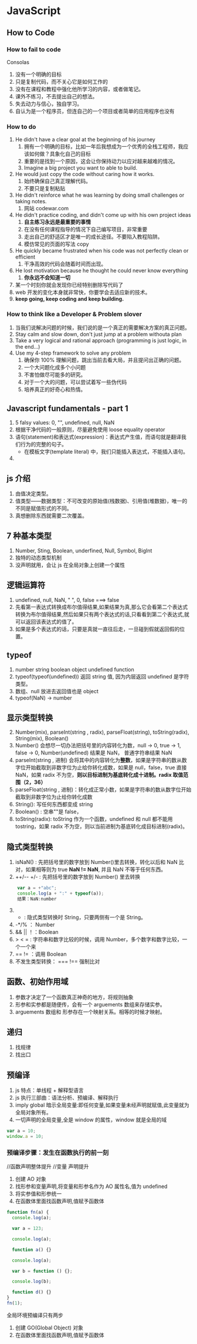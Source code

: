 # JavaScript

## How to Code

### How to fail to code

Consolas

1. 没有一个明确的目标
2. 只是复制代码，而不关心它是如何工作的
3. 没有在课程和教程中强化他所学习的内容，或者做笔记。
4. 课外不练习，不去提出自己的想法。
5. 失去动力与信心，独自学习。
6. 自认为是一个程序员，但连自己的一个项目或者简单的应用程序也没有

### How to do

1. He didn't have a clear goal at the beginning of his journey
   1. 拥有一个明确的目标，比如一年后我想成为一个优秀的全栈工程师，我应该如何做？具象化自己的目标
   2. 重要的是找到一个原因，这会让你保持动力以应对越来越难的情况。
   3. Imagine a big project you want to able to build.
2. He would just copy the code without caring how it works.
   1. 始终确保自己真正理解代码。
   2. 不要只是复制粘贴
3. He didn't reinforce what he was learning by doing small challenges or taking notes.
   1. 网站 codewar.com
4. He didn't practice coding, and didn't come up with his own project ideas
   1. **自主练习永远是最重要的事情**
   2. 在没有任何课程指导的情况下自己编写项目，非常重要
   3. 走出自己的舒适区才是唯一的成长途径。不要陷入教程陷阱。
   4. 模仿常见的页面的写法 copy
5. He quickly became frustrated when his code was not perfectly clean or efficient
   1. 干净高效的代码会随着时间而出现。
6. He lost motivation because he thought he could never know everything
   1. **你永远不会知道一切**
7. 某一个时刻你就会发现你已经特别删除写代码了
8. web 开发的变化本身就非常快，你要学会去适应新的技术。
9. **keep going, keep coding and keep building.**

### How to think like a Developer & Problem slover

1. 当我们说解决问题的时候，我们说的是一个真正的需要解决方案的真正问题。
2. Stay calm and slow down, don't just jump at a problem withouta plan
3. Take a very logical and rational approach (programming is just logic, in the end...)
4. Use my 4-step framework to solve any problem
   1. 确保你 100% 理解问题，跳出当前去看大局，并且提问出正确的问题。
   2. 一个大问题化成多个小问题
   3. 不害怕做尽可能多的研究。
   4. 对于一个大的问题，可以尝试着写一些伪代码
   5. 培养真正的好奇心和热情。

## Javascript fundamentals - part 1

1. 5 falsy values: 0, "", undefined, null, NaN
2. 根据干净代码的一般原则，尽量避免使用 loose equality operator
3. 语句(statement)和表达式(expression)：表达式产生值，而语句就是翻译我们行为的完整的句子。
   - 在模板文字(template literal) 中，我们只能插入表达式，不能插入语句。
4.

## js 介绍

1. 由值决定类型。
2. 值类型——数据类型：不可改变的原始值(栈数据)、引用值(堆数据)，唯一的不同是赋值形式的不同。
3. 真想删除东西就需要二次覆盖。

## 7 种基本类型

1. Number, Sting, Boolean, underfined, Null, Symbol, BigInt
2. 独特的动态类型机制
3. 没声明就用，会让 js 在全局对象上创建一个属性

## 逻辑运算符

1. undefined, null, NaN, " ", 0, false ===> false
2. 先看第一表达式转换成布尔值得结果,如果结果为真,那么它会看第二个表达式转换为布尔值得结果,然后如果只有两个表达式的话,只看看到第二个表达式,就可以返回该表达式的值了。
3. 如果是多个表达式的话，只要是真就一直往后走，一旦碰到假就返回假的位置。

## typeof

1. number string boolean object undefined function
2. typeof(typeof(undefined)) 返回 string 值, 因为内层返回 undefined 是字符类型。
3. 数组、null 放进去返回值也是 object
4. typeof(NaN) -> number

## 显示类型转换

2. Number(mix), parseInt(string , radix), parseFloat(string), toString(radix), String(mix), Boolean()
3. Number() 会想尽一切办法把括号里的内容转化为数，null -> 0, true -> 1, false -> 0, Number(undefined) 结果是 NaN， 普通字符串结果 NaN
4. parseInt(string , 进制) 会将其中的内容转化为**整数**，如果是字符串的数从数字位开始截取到非数字位为止给你转化成数，如果是 null，false，true 直接 NaN，如果 radix 不为空，**则以目标进制为基底转化成十进制。radix 取值范围（2，36）**
5. parseFloat(string , 进制)：转化成正常小数，如果是字符串的数从数字位开始截取到非数字位为止给你转化成数
6. String(): 写任何东西都变成 string
7. Boolean() : 空串""是 false，
8. toString(radix): toString 作为一个函数，undefined 和 null 都不能用 tostring，如果 radix 不为空，则以当前进制为基底转化成目标进制(radix)。

## 隐式类型转换

1. isNaN() : 先把括号里的数字放到 Number()里去转换，转化以后和 NaN 比对，如果相等则为 true **NaN != NaN**, 并且 NaN 不等于任何东西。
2. ++/-- +/- : 先把括号里的数字放到 Number() 里去转换

```javascript
    var a = +"abc";
    console.log(a + ":" + typeof(a));
    结果：NaN:number
```

3. - : 隐式类型转换时 String，只要两侧有一个是 String。
4. -\*/% ： Number
5. && || ！：Boolean
6. \> < = : 字符串和数字比较的时候，调用 Number，多个数字和数字比较，一个一个来
7. == != ：调用 Boolean
8. 不发生类型转换： === !== 强制比对

## 函数、初始作用域

1. 参数才决定了一个函数真正神奇的地方，将规则抽象
2. 形参和实参都是随便传，会有一个 arguements 数组来存储实参。
3. arguements 数组和 形参存在一个映射关系。相等的时候才映射。

## 递归

1. 找规律
2. 找出口

## 预编译

1. js 特点：单线程 + 解释型语言
2. js 执行三部曲：语法分析、预编译、解释执行
3. imply global 暗示全局变量:即任何变量,如果变量未经声明就赋值,此变量就为全局对象所有。
4. 一切声明的全局变量,全是 window 的属性，window 就是全局的域

```javascript
var a = 10;
window.a = 10;
```

### 预编译步骤：发生在函数执行的前一刻

//函数声明整体提升
//变量 声明提升

1. 创建 AO 对象
2. 找形参和变量声明,将变量和形参名作为 AO 属性名,值为 undefined
3. 将实参值和形参统一
4. 在函数体里面找函数声明,值赋予函数体

```javascript
function fn(a) {
  console.log(a);

  var a = 123;

  console.log(a);

  function a() {}

  console.log(a);

  var b = function () {};

  console.log(b);

  function d() {}
}
fn(1);
```

全局环境预编译只有两步

1. 创建 GO(Global Object) 对象
2. 在函数体里面找函数声明,值赋予函数体
